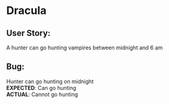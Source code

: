 # Dracula

## User Story:
A hunter can go hunting vampires between midnight and 6 am
## Bug:
Hunter can go hunting on midnight\
**EXPECTED**: Can go hunting\
**ACTUAL**: Cannot go hunting

